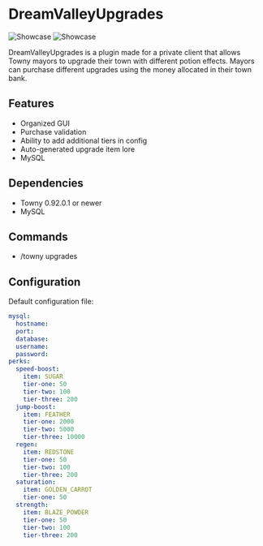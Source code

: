# DreamValleyUpgrades

![Showcase](https://i.gyazo.com/ce2abec17ee14ddd917b3015b371b34c.png)
![Showcase](https://i.imgur.com/1yaWTP6.gif)

DreamValleyUpgrades is a plugin made for a private client that allows Towny mayors to upgrade their town with different potion effects.
Mayors can purchase different upgrades using the money allocated in their town bank. 

## Features
* Organized GUI
* Purchase validation
* Ability to add additional tiers in config
* Auto-generated upgrade item lore
* MySQL

## Dependencies
* Towny 0.92.0.1 or newer
* MySQL

## Commands
* /towny upgrades

## Configuration
Default configuration file:
```YAML
mysql:
  hostname: 
  port: 
  database: 
  username: 
  password: 
perks:
  speed-boost:
    item: SUGAR
    tier-one: 50
    tier-two: 100
    tier-three: 200
  jump-boost:
    item: FEATHER
    tier-one: 2000
    tier-two: 5000
    tier-three: 10000
  regen:
    item: REDSTONE
    tier-one: 50
    tier-two: 100
    tier-three: 200
  saturation:
    item: GOLDEN_CARROT
    tier-one: 50
  strength:
    item: BLAZE_POWDER
    tier-one: 50
    tier-two: 100
    tier-three: 200
